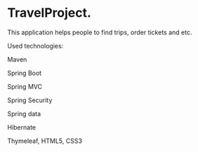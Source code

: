# TravelProject.

This application helps people to find trips, order tickets and etc.

Used technologies:

Maven

Spring Boot 

Spring MVC

Spring Security

Spring data

Hibernate

Thymeleaf, HTML5, CSS3
